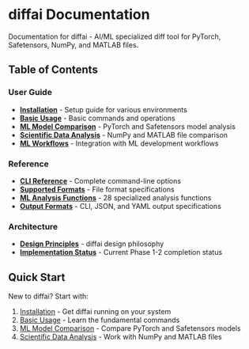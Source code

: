 # diffai Documentation

Documentation for diffai - AI/ML specialized diff tool for PyTorch, Safetensors, NumPy, and MATLAB files.

## Table of Contents

### User Guide
- [**Installation**](user-guide/installation.md) - Setup guide for various environments
- [**Basic Usage**](user-guide/basic-usage.md) - Basic commands and operations
- [**ML Model Comparison**](user-guide/ml-model-comparison.md) - PyTorch and Safetensors model analysis
- [**Scientific Data Analysis**](user-guide/scientific-data.md) - NumPy and MATLAB file comparison
- [**ML Workflows**](user-guide/ml-workflows.md) - Integration with ML development workflows

### Reference
- [**CLI Reference**](reference/cli-reference.md) - Complete command-line options
- [**Supported Formats**](reference/formats.md) - File format specifications
- [**ML Analysis Functions**](reference/ml-analysis.md) - 28 specialized analysis functions
- [**Output Formats**](reference/output-formats.md) - CLI, JSON, and YAML output specifications

### Architecture
- [**Design Principles**](architecture/design-principles.md) - diffai design philosophy
- [**Implementation Status**](architecture/implementation.md) - Current Phase 1-2 completion status

## Quick Start

New to diffai? Start with:

1. [Installation](user-guide/installation.md) - Get diffai running on your system
2. [Basic Usage](user-guide/basic-usage.md) - Learn the fundamental commands
3. [ML Model Comparison](user-guide/ml-model-comparison.md) - Compare PyTorch and Safetensors models
4. [Scientific Data Analysis](user-guide/scientific-data.md) - Work with NumPy and MATLAB files

